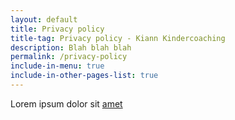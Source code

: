 ```yaml
---
layout: default
title: Privacy policy
title-tag: Privacy policy - Kiann Kindercoaching
description: Blah blah blah
permalink: /privacy-policy
include-in-menu: true
include-in-other-pages-list: true
---
```

Lorem ipsum dolor sit [amet](/)
